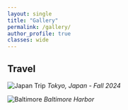 ```yaml
---
layout: single
title: "Gallery"
permalink: /gallery/
author_profile: true
classes: wide
---
```


## Travel

![Japan Trip](/images/gallery/japan1.jpg)
*Tokyo, Japan - Fall 2024*

![Baltimore](/images/gallery/baltimore1.jpg)
*Baltimore Harbor*
